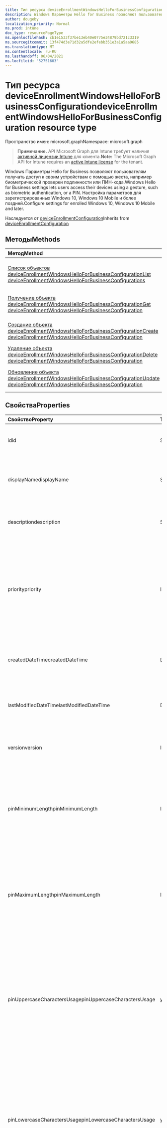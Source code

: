 ```yaml
---
title: Тип ресурса deviceEnrollmentWindowsHelloForBusinessConfiguration
description: Windows Параметры Hello for Business позволяют пользователям получать доступ к своим устройствам с помощью жеста, например биометрической проверки подлинности или ПИН-кода. Настройка параметров для зарегистрированных Windows 10, Windows 10 Mobile и более поздней.
author: dougeby
localization_priority: Normal
ms.prod: intune
doc_type: resourcePageType
ms.openlocfilehash: cb1e1533f37be13eb40e0775e34879bd721c3319
ms.sourcegitcommit: 13f474d3e71d32a5dfe2efebb351e3a1a5aa9685
ms.translationtype: MT
ms.contentlocale: ru-RU
ms.lasthandoff: 06/04/2021
ms.locfileid: "52751603"
---
```

# <a name="deviceenrollmentwindowshelloforbusinessconfiguration-resource-type"></a><span data-ttu-id="2ca12-104">Тип ресурса deviceEnrollmentWindowsHelloForBusinessConfiguration</span><span class="sxs-lookup"><span data-stu-id="2ca12-104">deviceEnrollmentWindowsHelloForBusinessConfiguration resource type</span></span>

<span data-ttu-id="2ca12-105">Пространство имен: microsoft.graph</span><span class="sxs-lookup"><span data-stu-id="2ca12-105">Namespace: microsoft.graph</span></span>

> <span data-ttu-id="2ca12-106">**Примечание.** API Microsoft Graph для Intune требует наличия [активной лицензии Intune](https://go.microsoft.com/fwlink/?linkid=839381) для клиента.</span><span class="sxs-lookup"><span data-stu-id="2ca12-106">**Note:** The Microsoft Graph API for Intune requires an [active Intune license](https://go.microsoft.com/fwlink/?linkid=839381) for the tenant.</span></span>

<span data-ttu-id="2ca12-107">Windows Параметры Hello for Business позволяют пользователям получать доступ к своим устройствам с помощью жеста, например биометрической проверки подлинности или ПИН-кода.</span><span class="sxs-lookup"><span data-stu-id="2ca12-107">Windows Hello for Business settings lets users access their devices using a gesture, such as biometric authentication, or a PIN.</span></span> <span data-ttu-id="2ca12-108">Настройка параметров для зарегистрированных Windows 10, Windows 10 Mobile и более поздней.</span><span class="sxs-lookup"><span data-stu-id="2ca12-108">Configure settings for enrolled Windows 10, Windows 10 Mobile and later.</span></span>


<span data-ttu-id="2ca12-109">Наследуется от [deviceEnrollmentConfiguration](../resources/intune-onboarding-deviceenrollmentconfiguration.md)</span><span class="sxs-lookup"><span data-stu-id="2ca12-109">Inherits from [deviceEnrollmentConfiguration](../resources/intune-onboarding-deviceenrollmentconfiguration.md)</span></span>

## <a name="methods"></a><span data-ttu-id="2ca12-110">Методы</span><span class="sxs-lookup"><span data-stu-id="2ca12-110">Methods</span></span>
|<span data-ttu-id="2ca12-111">Метод</span><span class="sxs-lookup"><span data-stu-id="2ca12-111">Method</span></span>|<span data-ttu-id="2ca12-112">Возвращаемый тип</span><span class="sxs-lookup"><span data-stu-id="2ca12-112">Return Type</span></span>|<span data-ttu-id="2ca12-113">Описание</span><span class="sxs-lookup"><span data-stu-id="2ca12-113">Description</span></span>|
|:---|:---|:---|
|[<span data-ttu-id="2ca12-114">Список объектов deviceEnrollmentWindowsHelloForBusinessConfiguration</span><span class="sxs-lookup"><span data-stu-id="2ca12-114">List deviceEnrollmentWindowsHelloForBusinessConfigurations</span></span>](../api/intune-onboarding-deviceenrollmentwindowshelloforbusinessconfiguration-list.md)|<span data-ttu-id="2ca12-115">Коллекция [deviceEnrollmentWindowsHelloForBusinessConfiguration](../resources/intune-onboarding-deviceenrollmentwindowshelloforbusinessconfiguration.md)</span><span class="sxs-lookup"><span data-stu-id="2ca12-115">[deviceEnrollmentWindowsHelloForBusinessConfiguration](../resources/intune-onboarding-deviceenrollmentwindowshelloforbusinessconfiguration.md) collection</span></span>|<span data-ttu-id="2ca12-116">Список свойств и связей объектов [deviceEnrollmentWindowsHelloForBusinessConfiguration](../resources/intune-onboarding-deviceenrollmentwindowshelloforbusinessconfiguration.md).</span><span class="sxs-lookup"><span data-stu-id="2ca12-116">List properties and relationships of the [deviceEnrollmentWindowsHelloForBusinessConfiguration](../resources/intune-onboarding-deviceenrollmentwindowshelloforbusinessconfiguration.md) objects.</span></span>|
|[<span data-ttu-id="2ca12-117">Получение объекта deviceEnrollmentWindowsHelloForBusinessConfiguration</span><span class="sxs-lookup"><span data-stu-id="2ca12-117">Get deviceEnrollmentWindowsHelloForBusinessConfiguration</span></span>](../api/intune-onboarding-deviceenrollmentwindowshelloforbusinessconfiguration-get.md)|[<span data-ttu-id="2ca12-118">deviceEnrollmentWindowsHelloForBusinessConfiguration</span><span class="sxs-lookup"><span data-stu-id="2ca12-118">deviceEnrollmentWindowsHelloForBusinessConfiguration</span></span>](../resources/intune-onboarding-deviceenrollmentwindowshelloforbusinessconfiguration.md)|<span data-ttu-id="2ca12-119">Чтение свойств и связей объекта [deviceEnrollmentWindowsHelloForBusinessConfiguration](../resources/intune-onboarding-deviceenrollmentwindowshelloforbusinessconfiguration.md).</span><span class="sxs-lookup"><span data-stu-id="2ca12-119">Read properties and relationships of the [deviceEnrollmentWindowsHelloForBusinessConfiguration](../resources/intune-onboarding-deviceenrollmentwindowshelloforbusinessconfiguration.md) object.</span></span>|
|[<span data-ttu-id="2ca12-120">Создание объекта deviceEnrollmentWindowsHelloForBusinessConfiguration</span><span class="sxs-lookup"><span data-stu-id="2ca12-120">Create deviceEnrollmentWindowsHelloForBusinessConfiguration</span></span>](../api/intune-onboarding-deviceenrollmentwindowshelloforbusinessconfiguration-create.md)|[<span data-ttu-id="2ca12-121">deviceEnrollmentWindowsHelloForBusinessConfiguration</span><span class="sxs-lookup"><span data-stu-id="2ca12-121">deviceEnrollmentWindowsHelloForBusinessConfiguration</span></span>](../resources/intune-onboarding-deviceenrollmentwindowshelloforbusinessconfiguration.md)|<span data-ttu-id="2ca12-122">Создание объекта [deviceEnrollmentWindowsHelloForBusinessConfiguration](../resources/intune-onboarding-deviceenrollmentwindowshelloforbusinessconfiguration.md).</span><span class="sxs-lookup"><span data-stu-id="2ca12-122">Create a new [deviceEnrollmentWindowsHelloForBusinessConfiguration](../resources/intune-onboarding-deviceenrollmentwindowshelloforbusinessconfiguration.md) object.</span></span>|
|[<span data-ttu-id="2ca12-123">Удаление объекта deviceEnrollmentWindowsHelloForBusinessConfiguration</span><span class="sxs-lookup"><span data-stu-id="2ca12-123">Delete deviceEnrollmentWindowsHelloForBusinessConfiguration</span></span>](../api/intune-onboarding-deviceenrollmentwindowshelloforbusinessconfiguration-delete.md)|<span data-ttu-id="2ca12-124">Нет</span><span class="sxs-lookup"><span data-stu-id="2ca12-124">None</span></span>|<span data-ttu-id="2ca12-125">Удаляет объект [deviceEnrollmentWindowsHelloForBusinessConfiguration](../resources/intune-onboarding-deviceenrollmentwindowshelloforbusinessconfiguration.md).</span><span class="sxs-lookup"><span data-stu-id="2ca12-125">Deletes a [deviceEnrollmentWindowsHelloForBusinessConfiguration](../resources/intune-onboarding-deviceenrollmentwindowshelloforbusinessconfiguration.md).</span></span>|
|[<span data-ttu-id="2ca12-126">Обновление объекта deviceEnrollmentWindowsHelloForBusinessConfiguration</span><span class="sxs-lookup"><span data-stu-id="2ca12-126">Update deviceEnrollmentWindowsHelloForBusinessConfiguration</span></span>](../api/intune-onboarding-deviceenrollmentwindowshelloforbusinessconfiguration-update.md)|[<span data-ttu-id="2ca12-127">deviceEnrollmentWindowsHelloForBusinessConfiguration</span><span class="sxs-lookup"><span data-stu-id="2ca12-127">deviceEnrollmentWindowsHelloForBusinessConfiguration</span></span>](../resources/intune-onboarding-deviceenrollmentwindowshelloforbusinessconfiguration.md)|<span data-ttu-id="2ca12-128">Обновление свойств объекта [deviceEnrollmentWindowsHelloForBusinessConfiguration](../resources/intune-onboarding-deviceenrollmentwindowshelloforbusinessconfiguration.md).</span><span class="sxs-lookup"><span data-stu-id="2ca12-128">Update the properties of a [deviceEnrollmentWindowsHelloForBusinessConfiguration](../resources/intune-onboarding-deviceenrollmentwindowshelloforbusinessconfiguration.md) object.</span></span>|

## <a name="properties"></a><span data-ttu-id="2ca12-129">Свойства</span><span class="sxs-lookup"><span data-stu-id="2ca12-129">Properties</span></span>
|<span data-ttu-id="2ca12-130">Свойство</span><span class="sxs-lookup"><span data-stu-id="2ca12-130">Property</span></span>|<span data-ttu-id="2ca12-131">Тип</span><span class="sxs-lookup"><span data-stu-id="2ca12-131">Type</span></span>|<span data-ttu-id="2ca12-132">Описание</span><span class="sxs-lookup"><span data-stu-id="2ca12-132">Description</span></span>|
|:---|:---|:---|
|<span data-ttu-id="2ca12-133">id</span><span class="sxs-lookup"><span data-stu-id="2ca12-133">id</span></span>|<span data-ttu-id="2ca12-134">String</span><span class="sxs-lookup"><span data-stu-id="2ca12-134">String</span></span>|<span data-ttu-id="2ca12-135">Уникальный идентификатор учетной записи, унаследованной от [deviceEnrollmentConfiguration](../resources/intune-onboarding-deviceenrollmentconfiguration.md)</span><span class="sxs-lookup"><span data-stu-id="2ca12-135">Unique Identifier for the account Inherited from [deviceEnrollmentConfiguration](../resources/intune-onboarding-deviceenrollmentconfiguration.md)</span></span>|
|<span data-ttu-id="2ca12-136">displayName</span><span class="sxs-lookup"><span data-stu-id="2ca12-136">displayName</span></span>|<span data-ttu-id="2ca12-137">String</span><span class="sxs-lookup"><span data-stu-id="2ca12-137">String</span></span>|<span data-ttu-id="2ca12-138">Отображающее имя конфигурации регистрации устройства, унаследованной от [deviceEnrollmentConfiguration](../resources/intune-onboarding-deviceenrollmentconfiguration.md)</span><span class="sxs-lookup"><span data-stu-id="2ca12-138">The display name of the device enrollment configuration Inherited from [deviceEnrollmentConfiguration](../resources/intune-onboarding-deviceenrollmentconfiguration.md)</span></span>|
|<span data-ttu-id="2ca12-139">description</span><span class="sxs-lookup"><span data-stu-id="2ca12-139">description</span></span>|<span data-ttu-id="2ca12-140">String</span><span class="sxs-lookup"><span data-stu-id="2ca12-140">String</span></span>|<span data-ttu-id="2ca12-141">Описание конфигурации регистрации устройства, унаследованной от [deviceEnrollmentConfiguration](../resources/intune-onboarding-deviceenrollmentconfiguration.md)</span><span class="sxs-lookup"><span data-stu-id="2ca12-141">The description of the device enrollment configuration Inherited from [deviceEnrollmentConfiguration](../resources/intune-onboarding-deviceenrollmentconfiguration.md)</span></span>|
|<span data-ttu-id="2ca12-142">priority</span><span class="sxs-lookup"><span data-stu-id="2ca12-142">priority</span></span>|<span data-ttu-id="2ca12-143">Int32</span><span class="sxs-lookup"><span data-stu-id="2ca12-143">Int32</span></span>|<span data-ttu-id="2ca12-144">Приоритет используется, когда пользователь существует в нескольких группах, которые назначены конфигурации регистрации.</span><span class="sxs-lookup"><span data-stu-id="2ca12-144">Priority is used when a user exists in multiple groups that are assigned enrollment configuration.</span></span> <span data-ttu-id="2ca12-145">Пользователи подчиняются только конфигурации с наименьшим значением приоритета.</span><span class="sxs-lookup"><span data-stu-id="2ca12-145">Users are subject only to the configuration with the lowest priority value.</span></span> <span data-ttu-id="2ca12-146">Наследуется от [deviceEnrollmentConfiguration](../resources/intune-onboarding-deviceenrollmentconfiguration.md)</span><span class="sxs-lookup"><span data-stu-id="2ca12-146">Inherited from [deviceEnrollmentConfiguration](../resources/intune-onboarding-deviceenrollmentconfiguration.md)</span></span>|
|<span data-ttu-id="2ca12-147">createdDateTime</span><span class="sxs-lookup"><span data-stu-id="2ca12-147">createdDateTime</span></span>|<span data-ttu-id="2ca12-148">DateTimeOffset</span><span class="sxs-lookup"><span data-stu-id="2ca12-148">DateTimeOffset</span></span>|<span data-ttu-id="2ca12-149">Создано время даты в UTC конфигурации регистрации устройства, унаследованной от [deviceEnrollmentConfiguration](../resources/intune-onboarding-deviceenrollmentconfiguration.md)</span><span class="sxs-lookup"><span data-stu-id="2ca12-149">Created date time in UTC of the device enrollment configuration Inherited from [deviceEnrollmentConfiguration](../resources/intune-onboarding-deviceenrollmentconfiguration.md)</span></span>|
|<span data-ttu-id="2ca12-150">lastModifiedDateTime</span><span class="sxs-lookup"><span data-stu-id="2ca12-150">lastModifiedDateTime</span></span>|<span data-ttu-id="2ca12-151">DateTimeOffset</span><span class="sxs-lookup"><span data-stu-id="2ca12-151">DateTimeOffset</span></span>|<span data-ttu-id="2ca12-152">Последнее измененное время даты в UTC конфигурации регистрации устройства, унаследованной от [deviceEnrollmentConfiguration](../resources/intune-onboarding-deviceenrollmentconfiguration.md)</span><span class="sxs-lookup"><span data-stu-id="2ca12-152">Last modified date time in UTC of the device enrollment configuration Inherited from [deviceEnrollmentConfiguration](../resources/intune-onboarding-deviceenrollmentconfiguration.md)</span></span>|
|<span data-ttu-id="2ca12-153">version</span><span class="sxs-lookup"><span data-stu-id="2ca12-153">version</span></span>|<span data-ttu-id="2ca12-154">Int32</span><span class="sxs-lookup"><span data-stu-id="2ca12-154">Int32</span></span>|<span data-ttu-id="2ca12-155">Версия конфигурации регистрации устройства, унаследованной от [deviceEnrollmentConfiguration](../resources/intune-onboarding-deviceenrollmentconfiguration.md)</span><span class="sxs-lookup"><span data-stu-id="2ca12-155">The version of the device enrollment configuration Inherited from [deviceEnrollmentConfiguration](../resources/intune-onboarding-deviceenrollmentconfiguration.md)</span></span>|
|<span data-ttu-id="2ca12-156">pinMinimumLength</span><span class="sxs-lookup"><span data-stu-id="2ca12-156">pinMinimumLength</span></span>|<span data-ttu-id="2ca12-157">Int32</span><span class="sxs-lookup"><span data-stu-id="2ca12-157">Int32</span></span>|<span data-ttu-id="2ca12-158">Управляет минимальным количеством символов, необходимых для пин Windows Hello для бизнеса.</span><span class="sxs-lookup"><span data-stu-id="2ca12-158">Controls the minimum number of characters required for the Windows Hello for Business PIN.</span></span>  <span data-ttu-id="2ca12-159">Это значение должно быть от 4 до 127 включительно и меньше или равно значению, заданной для максимального ПИН-кода.</span><span class="sxs-lookup"><span data-stu-id="2ca12-159">This value must be between 4 and 127, inclusive, and less than or equal to the value set for the maximum PIN.</span></span>|
|<span data-ttu-id="2ca12-160">pinMaximumLength</span><span class="sxs-lookup"><span data-stu-id="2ca12-160">pinMaximumLength</span></span>|<span data-ttu-id="2ca12-161">Int32</span><span class="sxs-lookup"><span data-stu-id="2ca12-161">Int32</span></span>|<span data-ttu-id="2ca12-162">Контролирует максимальное количество символов, разрешенных для пин Windows Hello для бизнеса.</span><span class="sxs-lookup"><span data-stu-id="2ca12-162">Controls the maximum number of characters allowed for the Windows Hello for Business PIN.</span></span> <span data-ttu-id="2ca12-163">Это значение должно быть от 4 до 127 включительно.</span><span class="sxs-lookup"><span data-stu-id="2ca12-163">This value must be between 4 and 127, inclusive.</span></span> <span data-ttu-id="2ca12-164">Это значение должно быть больше или равно значению, заданной для минимального ПИН-кода.</span><span class="sxs-lookup"><span data-stu-id="2ca12-164">This value must be greater than or equal to the value set for the minimum PIN.</span></span>|
|<span data-ttu-id="2ca12-165">pinUppercaseCharactersUsage</span><span class="sxs-lookup"><span data-stu-id="2ca12-165">pinUppercaseCharactersUsage</span></span>|[<span data-ttu-id="2ca12-166">windowsHelloForBusinessPinUsage</span><span class="sxs-lookup"><span data-stu-id="2ca12-166">windowsHelloForBusinessPinUsage</span></span>](../resources/intune-onboarding-windowshelloforbusinesspinusage.md)|<span data-ttu-id="2ca12-167">Управление возможностью использования букв верхнего шкафа в пин Windows Hello для бизнеса.</span><span class="sxs-lookup"><span data-stu-id="2ca12-167">Controls the ability to use uppercase letters in the Windows Hello for Business PIN.</span></span>  <span data-ttu-id="2ca12-168">Разрешено использование верхнего регистра буквы(ы), в то время как Required гарантирует, что они присутствуют.</span><span class="sxs-lookup"><span data-stu-id="2ca12-168">Allowed permits the use of uppercase letter(s), whereas Required ensures they are present.</span></span> <span data-ttu-id="2ca12-169">Если установлено, что не разрешено, верхние буквы не будут разрешены.</span><span class="sxs-lookup"><span data-stu-id="2ca12-169">If set to Not Allowed, uppercase letters will not be permitted.</span></span> <span data-ttu-id="2ca12-170">Возможные значения: `allowed`, `required`, `disallowed`.</span><span class="sxs-lookup"><span data-stu-id="2ca12-170">Possible values are: `allowed`, `required`, `disallowed`.</span></span>|
|<span data-ttu-id="2ca12-171">pinLowercaseCharactersUsage</span><span class="sxs-lookup"><span data-stu-id="2ca12-171">pinLowercaseCharactersUsage</span></span>|[<span data-ttu-id="2ca12-172">windowsHelloForBusinessPinUsage</span><span class="sxs-lookup"><span data-stu-id="2ca12-172">windowsHelloForBusinessPinUsage</span></span>](../resources/intune-onboarding-windowshelloforbusinesspinusage.md)|<span data-ttu-id="2ca12-173">Управление возможностью использования букв нижнего регистра в пин Windows Hello для бизнеса.</span><span class="sxs-lookup"><span data-stu-id="2ca12-173">Controls the ability to use lowercase letters in the Windows Hello for Business PIN.</span></span>  <span data-ttu-id="2ca12-174">Разрешено использование нижней части буквы(ы), в то время как Required гарантирует, что они присутствуют.</span><span class="sxs-lookup"><span data-stu-id="2ca12-174">Allowed permits the use of lowercase letter(s), whereas Required ensures they are present.</span></span> <span data-ttu-id="2ca12-175">Если установлено, что не разрешено, буквы нижнего регистра не будут разрешены.</span><span class="sxs-lookup"><span data-stu-id="2ca12-175">If set to Not Allowed, lowercase letters will not be permitted.</span></span> <span data-ttu-id="2ca12-176">Возможные значения: `allowed`, `required`, `disallowed`.</span><span class="sxs-lookup"><span data-stu-id="2ca12-176">Possible values are: `allowed`, `required`, `disallowed`.</span></span>|
|<span data-ttu-id="2ca12-177">pinSpecialCharactersUsage</span><span class="sxs-lookup"><span data-stu-id="2ca12-177">pinSpecialCharactersUsage</span></span>|[<span data-ttu-id="2ca12-178">windowsHelloForBusinessPinUsage</span><span class="sxs-lookup"><span data-stu-id="2ca12-178">windowsHelloForBusinessPinUsage</span></span>](../resources/intune-onboarding-windowshelloforbusinesspinusage.md)|<span data-ttu-id="2ca12-179">Управление возможностью использования специальных символов в пин Windows Hello для бизнеса.</span><span class="sxs-lookup"><span data-stu-id="2ca12-179">Controls the ability to use special characters in the Windows Hello for Business PIN.</span></span>  <span data-ttu-id="2ca12-180">Разрешено использование специальных символов(ы), в то время как Required гарантирует, что они присутствуют.</span><span class="sxs-lookup"><span data-stu-id="2ca12-180">Allowed permits the use of special character(s), whereas Required ensures they are present.</span></span> <span data-ttu-id="2ca12-181">Если установлено запрещение, специальный символ (s) не будет разрешен.</span><span class="sxs-lookup"><span data-stu-id="2ca12-181">If set to Not Allowed, special character(s) will not be permitted.</span></span> <span data-ttu-id="2ca12-182">Возможные значения: `allowed`, `required`, `disallowed`.</span><span class="sxs-lookup"><span data-stu-id="2ca12-182">Possible values are: `allowed`, `required`, `disallowed`.</span></span>|
|<span data-ttu-id="2ca12-183">состояние</span><span class="sxs-lookup"><span data-stu-id="2ca12-183">state</span></span>|[<span data-ttu-id="2ca12-184">включить</span><span class="sxs-lookup"><span data-stu-id="2ca12-184">enablement</span></span>](../resources/intune-onboarding-enablement.md)|<span data-ttu-id="2ca12-185">Контролирует, следует ли разрешить настройку устройства для Windows Hello для бизнеса.</span><span class="sxs-lookup"><span data-stu-id="2ca12-185">Controls whether to allow the device to be configured for Windows Hello for Business.</span></span> <span data-ttu-id="2ca12-186">Если установлено отключение, пользователь не может Windows Hello для бизнеса, за исключением Azure Active Directory мобильных телефонов, если это необходимо.</span><span class="sxs-lookup"><span data-stu-id="2ca12-186">If set to disabled, the user cannot provision Windows Hello for Business except on Azure Active Directory joined mobile phones if otherwise required.</span></span> <span data-ttu-id="2ca12-187">Если значение Не настроено, Intune не будет переопределять по умолчанию клиента.</span><span class="sxs-lookup"><span data-stu-id="2ca12-187">If set to Not Configured, Intune will not override client defaults.</span></span> <span data-ttu-id="2ca12-188">Возможные значения: `notConfigured`, `enabled`, `disabled`.</span><span class="sxs-lookup"><span data-stu-id="2ca12-188">Possible values are: `notConfigured`, `enabled`, `disabled`.</span></span>|
|<span data-ttu-id="2ca12-189">securityDeviceRequired</span><span class="sxs-lookup"><span data-stu-id="2ca12-189">securityDeviceRequired</span></span>|<span data-ttu-id="2ca12-190">Boolean</span><span class="sxs-lookup"><span data-stu-id="2ca12-190">Boolean</span></span>|<span data-ttu-id="2ca12-191">Управление, необходимо ли требовать доверенный модуль платформы (TPM) для Windows Hello для бизнеса.</span><span class="sxs-lookup"><span data-stu-id="2ca12-191">Controls whether to require a Trusted Platform Module (TPM) for provisioning Windows Hello for Business.</span></span> <span data-ttu-id="2ca12-192">TPM предоставляет дополнительные преимущества безопасности в том, что данные, хранимые на нем, не могут использоваться на других устройствах.</span><span class="sxs-lookup"><span data-stu-id="2ca12-192">A TPM provides an additional security benefit in that data stored on it cannot be used on other devices.</span></span> <span data-ttu-id="2ca12-193">Если установлено false, все устройства могут Windows Hello для бизнеса, даже если нет необходимого TPM.</span><span class="sxs-lookup"><span data-stu-id="2ca12-193">If set to False, all devices can provision Windows Hello for Business even if there is not a usable TPM.</span></span>|
|<span data-ttu-id="2ca12-194">unlockWithBiometricsEnabled</span><span class="sxs-lookup"><span data-stu-id="2ca12-194">unlockWithBiometricsEnabled</span></span>|<span data-ttu-id="2ca12-195">Boolean</span><span class="sxs-lookup"><span data-stu-id="2ca12-195">Boolean</span></span>|<span data-ttu-id="2ca12-196">Управление использованием биометрических жестов, таких как лицо и отпечатки пальцев, в качестве альтернативы пин Windows Hello для бизнеса.</span><span class="sxs-lookup"><span data-stu-id="2ca12-196">Controls the use of biometric gestures, such as face and fingerprint, as an alternative to the Windows Hello for Business PIN.</span></span>  <span data-ttu-id="2ca12-197">Если установлено false, биометрические жесты не допускаются.</span><span class="sxs-lookup"><span data-stu-id="2ca12-197">If set to False, biometric gestures are not allowed.</span></span> <span data-ttu-id="2ca12-198">Пользователи по-прежнему должны настраивать ПИН-код в качестве резервного копирования в случае сбоев.</span><span class="sxs-lookup"><span data-stu-id="2ca12-198">Users must still configure a PIN as a backup in case of failures.</span></span>|
|<span data-ttu-id="2ca12-199">remotePassportEnabled</span><span class="sxs-lookup"><span data-stu-id="2ca12-199">remotePassportEnabled</span></span>|<span data-ttu-id="2ca12-200">Boolean</span><span class="sxs-lookup"><span data-stu-id="2ca12-200">Boolean</span></span>|<span data-ttu-id="2ca12-201">Управление использованием удаленного Windows Hello для бизнеса.</span><span class="sxs-lookup"><span data-stu-id="2ca12-201">Controls the use of Remote Windows Hello for Business.</span></span> <span data-ttu-id="2ca12-202">Удаленное Windows Hello для бизнеса предоставляет возможность для переносного зарегистрированного устройства, которое можно использовать в качестве компаньона для проверки подлинности на рабочем столе.</span><span class="sxs-lookup"><span data-stu-id="2ca12-202">Remote Windows Hello for Business provides the ability for a portable, registered device to be usable as a companion for desktop authentication.</span></span> <span data-ttu-id="2ca12-203">Настольный компьютер должен быть соединен с Azure AD, а на устройстве-компаньоне должен быть пин Windows Hello for Business PIN-код.</span><span class="sxs-lookup"><span data-stu-id="2ca12-203">The desktop must be Azure AD joined and the companion device must have a Windows Hello for Business PIN.</span></span>|
|<span data-ttu-id="2ca12-204">pinPreviousBlockCount</span><span class="sxs-lookup"><span data-stu-id="2ca12-204">pinPreviousBlockCount</span></span>|<span data-ttu-id="2ca12-205">Int32</span><span class="sxs-lookup"><span data-stu-id="2ca12-205">Int32</span></span>|<span data-ttu-id="2ca12-206">Контролирует возможность предотвращения использования пользователями прошлых ПИН-данных.</span><span class="sxs-lookup"><span data-stu-id="2ca12-206">Controls the ability to prevent users from using past PINs.</span></span> <span data-ttu-id="2ca12-207">Это должно быть установлено между 0 и 50 включительно, и текущий ПИН-код пользователя включен в это число.</span><span class="sxs-lookup"><span data-stu-id="2ca12-207">This must be set between 0 and 50, inclusive, and the current PIN of the user is included in that count.</span></span> <span data-ttu-id="2ca12-208">Если установлено 0, предыдущие ПИН-данные не сохраняются.</span><span class="sxs-lookup"><span data-stu-id="2ca12-208">If set to 0, previous PINs are not stored.</span></span> <span data-ttu-id="2ca12-209">История ПИН-кода не сохраняется с помощью сброса ПИН-кода.</span><span class="sxs-lookup"><span data-stu-id="2ca12-209">PIN history is not preserved through a PIN reset.</span></span>|
|<span data-ttu-id="2ca12-210">pinExpirationInDays</span><span class="sxs-lookup"><span data-stu-id="2ca12-210">pinExpirationInDays</span></span>|<span data-ttu-id="2ca12-211">Int32</span><span class="sxs-lookup"><span data-stu-id="2ca12-211">Int32</span></span>|<span data-ttu-id="2ca12-212">Контролирует период времени (в днях), который пин-код можно использовать до того, как система требует от пользователя его изменить.</span><span class="sxs-lookup"><span data-stu-id="2ca12-212">Controls the period of time (in days) that a PIN can be used before the system requires the user to change it.</span></span> <span data-ttu-id="2ca12-213">Это должно быть установлено между 0 и 730 включительно.</span><span class="sxs-lookup"><span data-stu-id="2ca12-213">This must be set between 0 and 730, inclusive.</span></span> <span data-ttu-id="2ca12-214">Если установлено 0, пин-код пользователя никогда не истекает</span><span class="sxs-lookup"><span data-stu-id="2ca12-214">If set to 0, the user's PIN will never expire</span></span>|
|<span data-ttu-id="2ca12-215">enhancedBiometricsState</span><span class="sxs-lookup"><span data-stu-id="2ca12-215">enhancedBiometricsState</span></span>|[<span data-ttu-id="2ca12-216">включить</span><span class="sxs-lookup"><span data-stu-id="2ca12-216">enablement</span></span>](../resources/intune-onboarding-enablement.md)|<span data-ttu-id="2ca12-217">Контролирует возможность использования функций по борьбе с подменой для распознавания лиц на поддерживаемых устройствах.</span><span class="sxs-lookup"><span data-stu-id="2ca12-217">Controls the ability to use the anti-spoofing features for facial recognition on devices which support it.</span></span> <span data-ttu-id="2ca12-218">Если установлено отключение, не допускаются функции по борьбе с спуфингом.</span><span class="sxs-lookup"><span data-stu-id="2ca12-218">If set to disabled, anti-spoofing features are not allowed.</span></span> <span data-ttu-id="2ca12-219">Если установлено, что не настроено, пользователь может выбрать, следует ли использовать подмену.</span><span class="sxs-lookup"><span data-stu-id="2ca12-219">If set to Not Configured, the user can choose whether they want to use anti-spoofing.</span></span> <span data-ttu-id="2ca12-220">Возможные значения: `notConfigured`, `enabled`, `disabled`.</span><span class="sxs-lookup"><span data-stu-id="2ca12-220">Possible values are: `notConfigured`, `enabled`, `disabled`.</span></span>|

## <a name="relationships"></a><span data-ttu-id="2ca12-221">Отношения</span><span class="sxs-lookup"><span data-stu-id="2ca12-221">Relationships</span></span>
|<span data-ttu-id="2ca12-222">Связь</span><span class="sxs-lookup"><span data-stu-id="2ca12-222">Relationship</span></span>|<span data-ttu-id="2ca12-223">Тип</span><span class="sxs-lookup"><span data-stu-id="2ca12-223">Type</span></span>|<span data-ttu-id="2ca12-224">Описание</span><span class="sxs-lookup"><span data-stu-id="2ca12-224">Description</span></span>|
|:---|:---|:---|
|<span data-ttu-id="2ca12-225">assignments</span><span class="sxs-lookup"><span data-stu-id="2ca12-225">assignments</span></span>|<span data-ttu-id="2ca12-226">Коллекция [enrollmentConfigurationAssignment](../resources/intune-onboarding-enrollmentconfigurationassignment.md)</span><span class="sxs-lookup"><span data-stu-id="2ca12-226">[enrollmentConfigurationAssignment](../resources/intune-onboarding-enrollmentconfigurationassignment.md) collection</span></span>|<span data-ttu-id="2ca12-227">Список групповых назначений для профиля конфигурации устройства, унаследованной от [deviceEnrollmentConfiguration](../resources/intune-onboarding-deviceenrollmentconfiguration.md)</span><span class="sxs-lookup"><span data-stu-id="2ca12-227">The list of group assignments for the device configuration profile Inherited from [deviceEnrollmentConfiguration](../resources/intune-onboarding-deviceenrollmentconfiguration.md)</span></span>|

## <a name="json-representation"></a><span data-ttu-id="2ca12-228">Представление JSON</span><span class="sxs-lookup"><span data-stu-id="2ca12-228">JSON Representation</span></span>
<span data-ttu-id="2ca12-229">Ниже представлено описание ресурса в формате JSON.</span><span class="sxs-lookup"><span data-stu-id="2ca12-229">Here is a JSON representation of the resource.</span></span>
<!-- {
  "blockType": "resource",
  "keyProperty": "id",
  "@odata.type": "microsoft.graph.deviceEnrollmentWindowsHelloForBusinessConfiguration"
}
-->
``` json
{
  "@odata.type": "#microsoft.graph.deviceEnrollmentWindowsHelloForBusinessConfiguration",
  "id": "String (identifier)",
  "displayName": "String",
  "description": "String",
  "priority": 1024,
  "createdDateTime": "String (timestamp)",
  "lastModifiedDateTime": "String (timestamp)",
  "version": 1024,
  "pinMinimumLength": 1024,
  "pinMaximumLength": 1024,
  "pinUppercaseCharactersUsage": "String",
  "pinLowercaseCharactersUsage": "String",
  "pinSpecialCharactersUsage": "String",
  "state": "String",
  "securityDeviceRequired": true,
  "unlockWithBiometricsEnabled": true,
  "remotePassportEnabled": true,
  "pinPreviousBlockCount": 1024,
  "pinExpirationInDays": 1024,
  "enhancedBiometricsState": "String"
}
```





